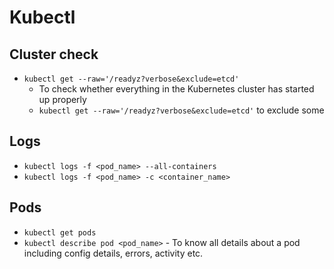 # Kubectl

## Cluster check
* `kubectl get --raw='/readyz?verbose&exclude=etcd'`
  * To check whether everything in the Kubernetes cluster has started up properly 
  * `kubectl get --raw='/readyz?verbose&exclude=etcd'` to exclude some

## Logs

* `kubectl logs -f <pod_name> --all-containers`
* `kubectl logs -f <pod_name> -c <container_name>`

## Pods

* `kubectl get pods`
* `kubectl describe pod <pod_name>` - To know all details about a pod including config details, errors, activity etc.
